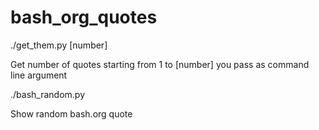 bash_org_quotes
===============

./get_them.py [number] 

Get number of quotes starting from 1 to [number] you pass as command line argument

./bash_random.py 

Show random bash.org quote

